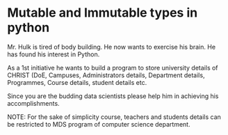 # Mutable and Immutable types in python

Mr. Hulk is tired of body building. He now wants to exercise his brain. He has found his interest in Python. 

As a 1st initiative he wants to build a program to store university details of CHRIST (DoE, Campuses, Administrators details, Department details, Programmes, Course details, student details etc. 

Since you are the budding data scientists please help him in achieving his accomplishments.    

NOTE: For the sake of simplicity course, teachers and students details can be restricted to MDS program of computer science department.


